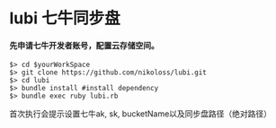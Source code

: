 # lubi 七牛同步盘
#### 先申请七牛开发者账号，配置云存储空间。

```
$> cd $yourWorkSpace
$> git clone https://github.com/nikoloss/lubi.git
$> cd lubi
$> bundle install #install dependency
$> bundle exec ruby lubi.rb
```
首次执行会提示设置七牛ak, sk, bucketName以及同步盘路径（绝对路径）
